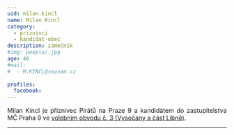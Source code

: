 ```yaml
---
uid: milan.kincl
name: Milan Kincl
category:
  - priznivci
  - kandidat-obec
description: zámečník
#img: people/.jpg
age: 46
#mail:
#  - M.KINCL@seznam.cz
 
profiles:
  facebook: 
---
```

<p style='text-align: justify;'>
Milan Kincl je příznivec Pirátů na Praze 9 a kandidátem do zastupitelstva MČ Praha 9 ve <a href="/komunalni-volby-2018/vysocany/" target="_self"><u>volebním obvodu č. 3 (Vysočany a část Libně)</u></a>.
</p>


---